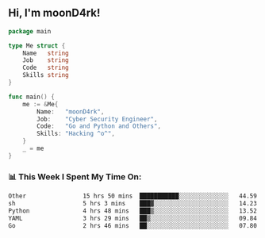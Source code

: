 <h2> Hi, I'm moonD4rk!</h2>

```go
package main

type Me struct {
	Name   string
	Job    string
	Code   string
	Skills string
}

func main() {
	me := &Me{
		Name:   "moonD4rk",
		Job:    "Cyber Security Engineer",
		Code:   "Go and Python and Others",
		Skills: "Hacking ^o^",
	}
	_ = me
}
```

<h3>📊 This Week I Spent My Time On:</h3>
<!-- <img align='right' src="https://github-readme-stats.vercel.app/api?username=moond4rk&show_icons=true&theme=radical", width="300" height="150"> -->

<!--START_SECTION:waka-->

```txt
Other                15 hrs 50 mins  ███████████░░░░░░░░░░░░░░   44.59 %
sh                   5 hrs 3 mins    ███▓░░░░░░░░░░░░░░░░░░░░░   14.23 %
Python               4 hrs 48 mins   ███▒░░░░░░░░░░░░░░░░░░░░░   13.52 %
YAML                 3 hrs 29 mins   ██▒░░░░░░░░░░░░░░░░░░░░░░   09.84 %
Go                   2 hrs 46 mins   ██░░░░░░░░░░░░░░░░░░░░░░░   07.80 %
```

<!--END_SECTION:waka-->

